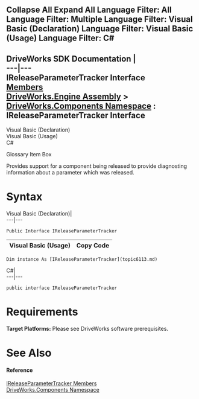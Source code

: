 Collapse All Expand All Language Filter: All  Language Filter: Multiple  Language Filter: Visual Basic (Declaration) Language Filter: Visual Basic (Usage) Language Filter: C#  
---  
DriveWorks SDK Documentation  |   
---|---  
IReleaseParameterTracker Interface   
[Members](topic6114.md)   
[DriveWorks.Engine Assembly](topic2156.md) > [DriveWorks.Components Namespace](topic6089.md) : IReleaseParameterTracker Interface  
---  
  
Visual Basic (Declaration)    
Visual Basic (Usage)    
C# 

Glossary Item Box

Provides support for a component being released to provide diagnosting information about a parameter which was released. 

# Syntax

Visual Basic (Declaration)|   
---|---  
      
    
    Public Interface IReleaseParameterTracker   
  
Visual Basic (Usage)| Copy Code  
---|---  
      
    
    Dim instance As [IReleaseParameterTracker](topic6113.md)  
  
C#|   
---|---  
      
    
    public interface IReleaseParameterTracker   
  
# Requirements

**Target Platforms:** Please see DriveWorks software prerequisites.

# See Also

#### Reference

[IReleaseParameterTracker Members](topic6114.md)   
[DriveWorks.Components Namespace](topic6089.md)


